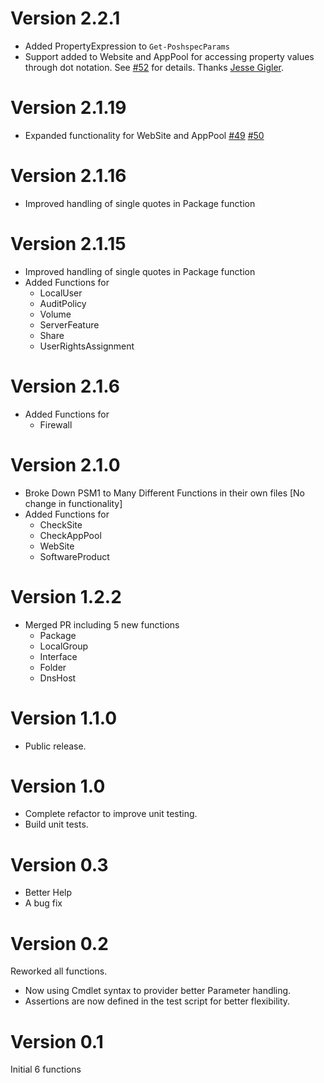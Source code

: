 # Version 2.2.1

* Added PropertyExpression to `Get-PoshspecParams`
* Support added to Website and AppPool for accessing property values through dot notation.
See [#52](https://github.com/Ticketmaster/poshspec/pull/52) for details. Thanks [Jesse Gigler](https://github.com/jgigler).

# Version 2.1.19

* Expanded functionality for WebSite and AppPool [#49](https://github.com/Ticketmaster/poshspec/pull/49) [#50](https://github.com/Ticketmaster/poshspec/pull/50)

# Version 2.1.16

* Improved handling of single quotes in Package function

# Version 2.1.15

* Improved handling of single quotes  in Package function
* Added Functions for
  * LocalUser
  * AuditPolicy
  * Volume
  * ServerFeature
  * Share
  * UserRightsAssignment

# Version 2.1.6
* Added Functions for
  * Firewall

# Version 2.1.0

* Broke Down PSM1 to Many Different Functions in their own files [No change in functionality]
* Added Functions for
  * CheckSite
  * CheckAppPool
  * WebSite
  * SoftwareProduct


# Version 1.2.2

* Merged PR including 5 new functions
  * Package
  * LocalGroup
  * Interface
  * Folder
  * DnsHost

# Version 1.1.0

* Public release.

# Version 1.0

* Complete refactor to improve unit testing.
* Build unit tests.

# Version 0.3

* Better Help
* A bug fix

# Version 0.2

Reworked all functions.
 * Now using Cmdlet syntax to provider better Parameter handling.
 * Assertions are now defined in the test script for better flexibility.

# Version 0.1

Initial 6 functions